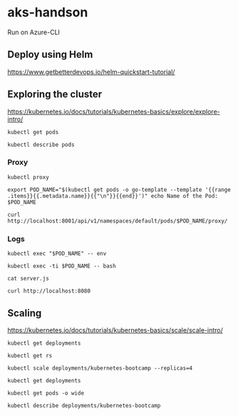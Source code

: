 # aks-handson

Run on Azure-CLI

## Deploy using Helm




https://www.getbetterdevops.io/helm-quickstart-tutorial/


## Exploring the cluster

https://kubernetes.io/docs/tutorials/kubernetes-basics/explore/explore-intro/

`kubectl get pods`

`kubectl describe pods`

### Proxy
`kubectl proxy`

`export POD_NAME="$(kubectl get pods -o go-template --template '{{range .items}}{{.metadata.name}}{{"\n"}}{{end}}')"
echo Name of the Pod: $POD_NAME`


`curl http://localhost:8001/api/v1/namespaces/default/pods/$POD_NAME/proxy/`

### Logs

`kubectl exec "$POD_NAME" -- env`

`kubectl exec -ti $POD_NAME -- bash`

`cat server.js`

`curl http://localhost:8080`

## Scaling
https://kubernetes.io/docs/tutorials/kubernetes-basics/scale/scale-intro/

`kubectl get deployments`


`kubectl get rs`

`kubectl scale deployments/kubernetes-bootcamp --replicas=4`

`kubectl get deployments`


`kubectl get pods -o wide`

`kubectl describe deployments/kubernetes-bootcamp`
